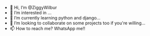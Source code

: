 - 👋 Hi, I’m @ZiggyWilbur
- 👀 I’m interested in ...
- 🌱 I’m currently learning python and django...
- 💞️ I’m looking to collaborate on some projects too if you're willing...
- 📫 How to reach me? WhatsApp me!!

<!---
ZiggyWilbur/ZiggyWilbur is a ✨ special ✨ repository because its `README.md` (this file) appears on your GitHub profile.
You can click the Preview link to take a look at your changes.
--->
